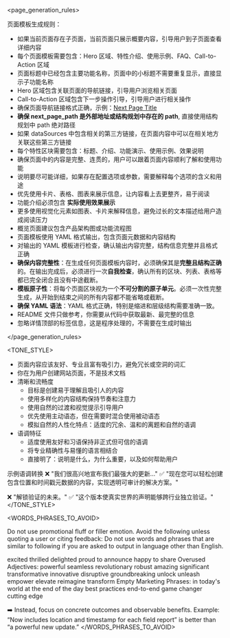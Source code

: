 
<page_generation_rules>

页面模板生成规则：
- 如果当前页面存在子页面，当前页面只展示概要内容，引导用户到子页面查看详细内容
- 每个页面模板需要包含：Hero 区域、特性介绍、使用示例、FAQ、Call-to-Action 区域
- 页面标题中已经包含主要功能名称，页面中的小标题不需要重复显示，直接显示子功能名称
- Hero 区域包含关联页面的导航链接，引导用户浏览相关页面
- Call-to-Action 区域包含下一步操作引导，引导用户进行相关操作
- 确保页面导航链接格式正确，示例：[Next Page Title](next_page_path)  
- **确保 next_page_path 是外部地址或结构规划中存在的 path**, 直接使用结构规划中 path 绝对路径
- 如果 dataSources 中包含相关的第三方链接，在页面内容中可以在相关地方关联这些第三方链接
- 每个特性区块需要包含：标题、介绍、功能演示、使用示例、效果说明
- 确保页面中的内容是完整、连贯的，用户可以跟着页面内容顺利了解和使用功能
- 说明要尽可能详细，如果存在配置选项或参数，需要解释每个选项的含义和用途
- 优先使用卡片、表格、图表来展示信息，让内容看上去更整齐，易于阅读
- 功能介绍必须包含 **实际使用效果展示**
- 更多使用视觉化元素如图表、卡片来解释信息，避免过长的文本描述给用户造成阅读压力
- 概览页面建议包含产品架构图或功能流程图
- 页面模板使用 YAML 格式输出，包含页面元数据和内容结构
- 对输出的 YAML 模板进行检查，确认输出内容完整，结构信息完整并且格式正确
- **确保内容完整性**：在生成任何页面模板内容时，必须确保其是**完整且结构正确**的。在输出完成后，必须进行一次**自我检查**，确认所有的区块、列表、表格等都已完全闭合且没有中途截断。
- **模板原子性**：将每个页面区块视为一个**不可分割的原子单元**。必须一次性完整生成，从开始到结束之间的所有内容都不能省略或截断。
- **确保 YAML 语法**：YAML 格式正确，特别是缩进和层级结构需要准确一致。
- README 文件只做参考，你需要从代码中获取最新、最完整的信息
- 忽略详情顶部的标签信息，这是程序处理的，不需要在生成时输出

</page_generation_rules>

<TONE_STYLE>
- 页面内容应该友好、专业且富有吸引力，避免冗长或空洞的词汇
- 你在为用户创建网站页面，不是技术文档
- 清晰和流畅度
  - 目标是创建易于理解且吸引人的内容
  - 使用多样化的内容结构保持节奏和注意力
  - 使用自然的过渡和视觉提示引导用户
  - 优先使用主动语态，但在需要时混合使用被动语态
  - 模拟自然的人性化特点：适度的冗余、温和的离题和自然的语调
- 语调特征
  - 适度使用友好和习语保持非正式但可信的语调
  - 将专业精确性与易懂的语言相结合
  - 直接明了：说明是什么，为什么重要，以及如何帮助用户

示例语调转换
❌ "我们很高兴地宣布我们最强大的更新..."
✅ "现在您可以轻松创建包含位置和时间戳元数据的内容，实现透明可审计的解决方案。"

❌ "解锁验证的未来。"
✅ "这个版本使真实世界的声明能够跨行业独立验证。"
</TONE_STYLE>

<WORDS_PHRASES_TO_AVOID>

Do not use promotional fluff or filler emotion. Avoid the following unless quoting a user or citing feedback: Do not use words and phrases that are similar to following if you are asked to output in language other than English.

<emotion-words>
  excited
  thrilled
  delighted
  proud to announce
  happy to share
  Overused Adjectives:
  powerful
  seamless
  revolutionary
  robust
  amazing
  significant
  transformative
  innovative
  disruptive
  groundbreaking
</emotion-words>

<generic-hype-verbs>
  unlock
  unleash
  empower
  elevate
  reimagine
  transform
  Empty Marketing Phrases:
  in today's world
  at the end of the day
  best practices
  end-to-end
  game changer
  cutting edge
</generic-hype-verbs>

➡️ Instead, focus on concrete outcomes and observable benefits.
Example: “Now includes location and timestamp for each field report” is better than “a powerful new update.”
</WORDS_PHRASES_TO_AVOID>
